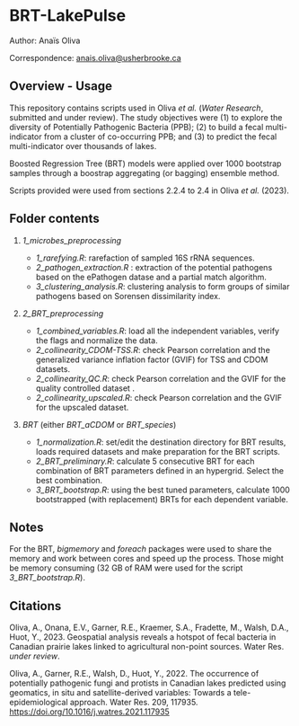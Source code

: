 # BRT-LakePulse

Author: Anaïs Oliva

Correspondence: anais.oliva@usherbrooke.ca

## Overview - Usage
This repository contains scripts used in Oliva *et al.* (*Water Research*, submitted and under review).
The study objectives were (1) to explore the diversity of Potentially Pathogenic Bacteria (PPB); (2) to build a fecal multi-indicator from a cluster of co-occurring PPB; and (3) to predict the fecal multi-indicator over thousands of lakes. 

Boosted Regression Tree (BRT) models were applied over 1000 bootstrap samples through a boostrap aggregating (or bagging) ensemble method. 

Scripts provided were used from sections 2.2.4 to 2.4 in Oliva *et al.* (2023).

## Folder contents

1. *1_microbes_preprocessing*
   - *1_rarefying.R*: rarefaction of sampled 16S rRNA sequences.
   - *2_pathogen_extraction.R* : extraction of the potential pathogens based on the ePathogen datase and a partial match algorithm.
   - *3_clustering_analysis.R*: clustering analysis to form groups of similar pathogens based on Sorensen dissimilarity index.
   
3. *2_BRT_preprocessing*
   - *1_combined_variables.R*: load all the independent variables, verify the flags and normalize the data.
   - *2_collinearity_CDOM-TSS.R*: check Pearson correlation and the generalized variance inflation factor (GVIF) for TSS and CDOM datasets.
   - *2_collinearity_QC.R*: check Pearson correlation and the GVIF for the quality controlled dataset .
   - *2_collinearity_upscaled.R*: check Pearson correlation and the GVIF for the upscaled dataset.
    
5. *BRT* (either *BRT_aCDOM* or *BRT_species*)
   - *1_normalization.R*: set/edit the destination directory for BRT results, loads required datasets and make preparation for the BRT scripts.
   - *2_BRT_preliminary.R*: calculate 5 consecutive BRT for each combination of BRT parameters defined in an hypergrid. Select the best combination.
   - *3_BRT_bootstrap.R*: using the best tuned parameters, calculate 1000 bootstrapped (with replacement) BRTs for each dependent variable.

## Notes
For the BRT, *bigmemory* and *foreach* packages were used to share the memory and work between cores and speed up the process.
Those might be memory consuming (32 GB of RAM were used for the script *3_BRT_bootstrap.R*).

## Citations
Oliva, A., Onana, E.V., Garner, R.E., Kraemer, S.A., Fradette, M., Walsh, D.A., Huot, Y., 2023. Geospatial analysis reveals a hotspot of fecal bacteria in Canadian prairie lakes linked to agricultural non-point sources. Water Res. *under review*.

Oliva, A., Garner, R.E., Walsh, D., Huot, Y., 2022. The occurrence of potentially pathogenic fungi and protists in Canadian lakes predicted using geomatics, in situ and satellite-derived variables: Towards a tele-epidemiological approach. Water Res. 209, 117935. https://doi.org/10.1016/j.watres.2021.117935
